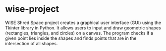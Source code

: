# wise-project
 WISE Shred Space project creates a graphical user interface (GUI) using the Tkinter library in Python. It allows users to input and draw geometric shapes (rectangles, triangles, and circles) on a canvas. The program checks if a given point lies inside the shapes and finds points that are in the intersection of all shapes.
